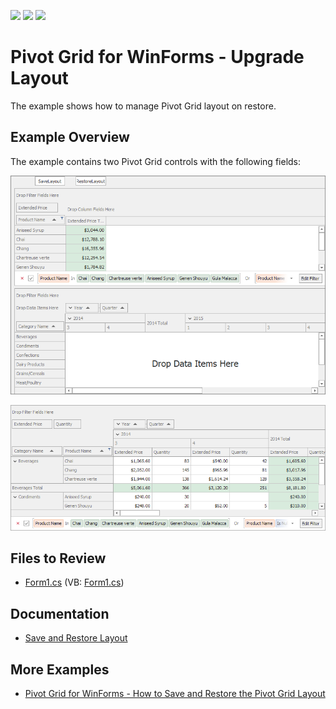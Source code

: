 <!-- default badges list -->
![](https://img.shields.io/endpoint?url=https://codecentral.devexpress.com/api/v1/VersionRange/594952072/22.2.4%2B)
[![](https://img.shields.io/badge/Open_in_DevExpress_Support_Center-FF7200?style=flat-square&logo=DevExpress&logoColor=white)](https://supportcenter.devexpress.com/ticket/details/T1143392)
[![](https://img.shields.io/badge/📖_How_to_use_DevExpress_Examples-e9f6fc?style=flat-square)](https://docs.devexpress.com/GeneralInformation/403183)
# Pivot Grid for WinForms - Upgrade Layout

The example shows how to manage Pivot Grid layout on restore.

## Example Overview

The example contains two Pivot Grid controls with the following fields:

![screenshot](./images/pivotgrid.png)



![screenshot](./images/result.png)

## Files to Review

- [Form1.cs](.CS/WinPivotUpgradeLayout/Form1.cs) (VB: [Form1.cs](.VB/WinPivotUpgradeLayout/Form1.vb))
## Documentation

- [Save and Restore Layout](https://docs.devexpress.com/WindowsForms/1806/controls-and-libraries/pivot-grid/layout/save-and-restore-layout)

## More Examples

- [Pivot Grid for WinForms - How to Save and Restore the Pivot Grid Layout](https://github.com/DevExpress-Examples/winforms-pivotgrid-save-restore-state-and-layout)

